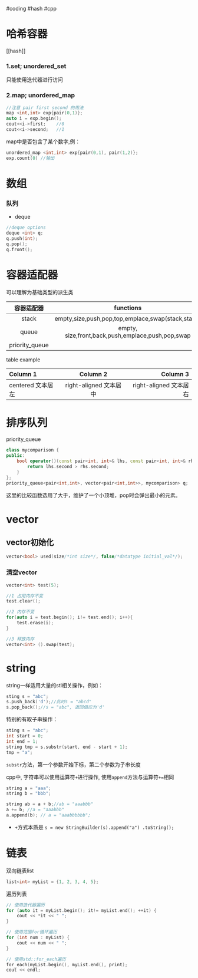 #coding #hash #cpp
# 哈希容器
[[hash]]
### 1.set; unordered_set
只能使用迭代器进行访问
### 2.map; unordered_map
```cpp
//注意 pair first second 的用法
map <int,int> exp{pair(0,1)};
auto i = exp.begin();
cout<<i->first;    //0
cout<<i->second;   //1
```
map中是否包含了某个数字,例：
```cpp
unordered_map <int,int> exp{pair(0,1), pair(1,2)};
exp.count(0) //输出
```

# 数组
### 队列
- deque 
```cpp
//deque options
deque <int> q;
q.push(int);
q.pop();
q.front();
```

# 容器适配器
可以理解为基础类型的派生类

| 容器适配器 |                        functions                        |     |
| :---: | :-----------------------------------------------------: | --- |
| stack | empty,size,push,pop,top,emplace,swap(stack<T>,stack<T>) |     |
queue  |  empty, size,front,back,push,emplace,push,pop,swap
priority_queue  | 





table example    

| Column 1      |      Column 2      |           Column 3 |
| :------------ | :----------------: | -----------------: |
| centered 文本居左 | right-aligned 文本居中 | right-aligned 文本居右 |

# 排序队列

priority_queue   
```cpp
class mycomparison {
public:
    bool operator()(const pair<int, int>& lhs, const pair<int, int>& rhs) {
        return lhs.second > rhs.second;
    }
};
priority_queue<pair<int,int>, vector<pair<int,int>>, mycomparison> q;

```

这里的比较函数选用了大于，维护了一个小顶堆，pop时会弹出最小的元素。


# vector
## vector初始化
```cpp
vector<bool> used(size/*int size*/, false/*datatype initial_val*/);
```


### 清空vector
```cpp
vector<int> test(5);

//1 占用内存不变
test.clear();

//2 内存不变
for(auto i = test.begin(); i!= test.end(); i++){
	test.erase(i);
}

//3 释放内存
vector<int> ().swap(test);
```


# string
string一样适用大量的stl相关操作，例如：
```cpp
sting s = "abc";
s.push_back('d');//此时s = "abcd"
s.pop_back();//s = "abc", 返回值应为'd'
```
特别的有取子串操作：
```cpp
sting s = "abc";
int start = 0;
int end = 1;
string tmp = s.substr(start, end - start + 1);
tmp = "a";
```
`substr`方法，第一个参数开始下标，第二个参数为子串长度
				
cpp中, 字符串可以使用运算符`+`进行操作, 使用`append`方法与运算符`+=`相同
```cpp
string a = "aaa";
string b = "bbb";

string ab = a + b;//ab = "aaabbb"
a += b; //a = "aaabbb"
a.append(b); // a = "aaabbbbbb";
```
- `+`方式本质是 `s = new StringBuilder(s).append("a") .toString();`

# 链表
双向链表list
```Cpp
list<int> myList = {1, 2, 3, 4, 5};
```

遍历列表
```cpp
// 使用迭代器遍历
for (auto it = myList.begin(); it!= myList.end(); ++it) {
	cout << *it << " ";
}

// 使用范围for循环遍历
for (int num : myList) {
	cout << num << " ";
}

// 使用std::for_each遍历
for_each(myList.begin(), myList.end(), print);
cout << endl;
```